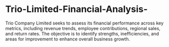 # Trio-Limited-Financial-Analysis-
Trio Company Limited seeks to assess its financial performance across key metrics, including revenue trends, employee contributions, regional sales, and return rates. The objective is to identify strengths, inefficiencies, and areas for improvement to enhance overall business growth. 
